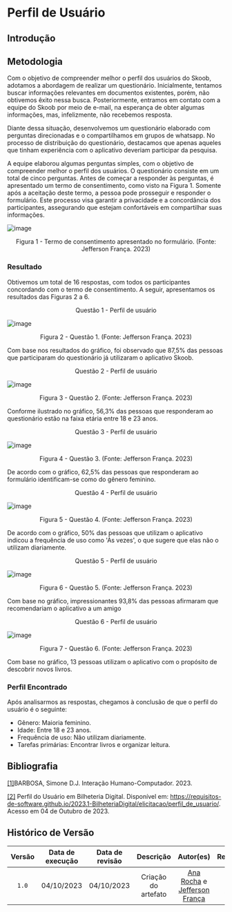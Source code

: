 # Perfil de Usuário

## Introdução

## Metodologia

Com o objetivo de compreender melhor o perfil dos usuários do Skoob, adotamos a abordagem de realizar um questionário. Inicialmente, tentamos buscar informações relevantes em documentos existentes, porém, não obtivemos êxito nessa busca. Posteriormente, entramos em contato com a equipe do Skoob por meio de e-mail, na esperança de obter algumas informações, mas, infelizmente, não recebemos resposta.

Diante dessa situação, desenvolvemos um questionário elaborado com perguntas direcionadas e o compartilhamos em grupos de whatsapp. No processo de distribuição do questionário, destacamos que apenas aqueles que tinham experiência com o aplicativo deveriam participar da pesquisa.

A equipe elaborou algumas perguntas simples, com o objetivo de compreender melhor o perfil dos usuários. O questionário consiste em um total de cinco perguntas. Antes de começar a responder às perguntas, é apresentado um termo de consentimento, como visto na Figura 1. Somente após a aceitação deste termo, a pessoa pode prosseguir e responder o formulário. Este processo visa garantir a privacidade e a concordância dos participantes, assegurando que estejam confortáveis em compartilhar suas informações.

![image](../img/termo_de_consentimento_form.png)
<div style="text-align: center">
<p>Figura 1 - Termo de consentimento apresentado no formulário. (Fonte: Jefferson França. 2023)</p>
</div>

### Resultado 

Obtivemos um total de 16 respostas, com todos os participantes concordando com o termo de consentimento. A seguir, apresentamos os resultados das Figuras 2 a 6.

<div style="text-align: center">
Questão 1 - Perfil de usuário
</div>

![image](../img/questao1.png)
<div style="text-align: center">
<p>Figura 2 - Questão 1. (Fonte: Jefferson França. 2023)</p>
</div>

Com base nos resultados do gráfico, foi observado que 87,5% das pessoas que participaram do questionário já utilizaram o aplicativo Skoob.

<div style="text-align: center">
Questão 2 - Perfil de usuário
</div>

![image](../img/questao2.png)
<div style="text-align: center">
<p>Figura 3 - Questão 2. (Fonte: Jefferson França. 2023)</p>
</div>

Conforme ilustrado no gráfico, 56,3% das pessoas que responderam ao questionário estão na faixa etária entre 18 e 23 anos.

<div style="text-align: center">
Questão 3 - Perfil de usuário
</div>

![image](../img/questao3.png)
<div style="text-align: center">
<p>Figura 4 - Questão 3. (Fonte: Jefferson França. 2023)</p>
</div>

De acordo com o gráfico, 62,5% das pessoas que responderam ao formulário identificam-se como do gênero feminino.

<div style="text-align: center">
Questão 4 - Perfil de usuário
</div>

![image](../img/questao4.png)
<div style="text-align: center">
<p>Figura 5 - Questão 4. (Fonte: Jefferson França. 2023)</p>
</div>

De acordo com o gráfico, 50% das pessoas que utilizam o aplicativo indicou a frequência de uso como 'Às vezes', o que sugere que elas não o utilizam diariamente. 

<div style="text-align: center">
Questão 5 - Perfil de usuário
</div>

![image](../img/questao5.png)
<div style="text-align: center">
<p>Figura 6 - Questão 5. (Fonte: Jefferson França. 2023)</p>
</div>

Com base no gráfico, impressionantes 93,8% das pessoas afirmaram que recomendariam o aplicativo a um amigo

<div style="text-align: center">
Questão 6 - Perfil de usuário
</div>

![image](../img/questao6.png)
<div style="text-align: center">
<p>Figura 7 - Questão 6. (Fonte: Jefferson França. 2023)</p>
</div>

Com base no gráfico, 13 pessoas utilizam o aplicativo com o propósito de descobrir novos livros.

### Perfil Encontrado

Após analisarmos as respostas, chegamos à conclusão de que o perfil do usuário é o seguinte:

  - Gênero: Maioria feminino.
  - Idade: Entre 18 e 23 anos.
  - Frequência de uso: Não utilizam diariamente.
  - Tarefas primárias: Encontrar livros e organizar leitura.

## Bibliografia

<a id="aa" href="#a">[1]</a>BARBOSA, Simone D.J. Interação Humano-Computador. 2023.

<a id="aa" href="#a">[2]</a> Perfil do Usuário em Bilheteria Digital. Disponível em: https://requisitos-de-software.github.io/2023.1-BilheteriaDigital/elicitacao/perfil_de_usuario/. Acesso em 04 de Outubro de 2023.

## Histórico de Versão

| Versão | Data de execução | Data de revisão |             Descrição             |                      Autor(es)                       |                     Revisor(es)                      |
| :----: | :--------------: | :-------------: | :-------------------------------: | :--------------------------------------------------: | :--------------------------------------------------: |
| `1.0`  |    04/10/2023    |   04/10/2023    | Criação do artefato |  [Ana Rocha](https://github.com/anaaroch) e [Jefferson França](https://github.com/Frans6)    | [Yago Passos](https://github.com/yagompassos) |

